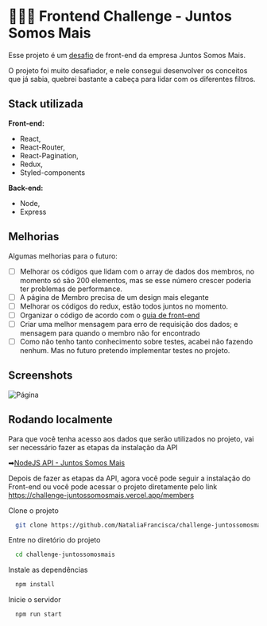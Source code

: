 # 👩🏽‍💻 Frontend Challenge - Juntos Somos Mais

Esse projeto é um [desafio](https://github.com/juntossomosmais/frontend-challenge) de front-end da empresa Juntos Somos Mais.

O projeto foi muito desafiador, e nele consegui desenvolver os conceitos que já sabia, quebrei bastante a cabeça para lidar com os diferentes filtros. 


## Stack utilizada

**Front-end:** 
- React, 
- React-Router,
- React-Pagination,
- Redux, 
- Styled-components

**Back-end:** 
- Node, 
- Express


## Melhorias

Algumas melhorias para o futuro:
- [ ]  Melhorar os códigos que lidam com o array de dados dos membros, no momento só são 200 elementos, mas se esse número crescer poderia ter problemas de performance.
- [ ]  A página de Membro precisa de um design mais elegante
- [ ]  Melhorar os códigos do redux, estão todos juntos no momento.
- [ ]  Organizar  o código de acordo com o [guia de front-end](https://github.com/juntossomosmais/frontend-guideline)
- [ ]  Criar uma melhor mensagem para erro de requisição dos dados; e mensagem para quando o membro não for encontrado
- [ ]  Como não tenho tanto conhecimento sobre testes, acabei não fazendo nenhum. Mas no futuro pretendo implementar testes no projeto.

## Screenshots

![Página](https://firebasestorage.googleapis.com/v0/b/github-images-6c299.appspot.com/o/juntossomosmais.png?alt=media&token=a7afe770-4a6c-44d6-930a-482ab1e10862)


## Rodando localmente

Para que você tenha acesso aos dados que serão utilizados no projeto, vai ser necessário fazer as etapas da instalação da API

➡[NodeJS API - Juntos Somos Mais](https://github.com/NataliaFrancisca/api-juntossomosmais-challenge)

Depois de fazer as etapas da API, agora você pode seguir a instalação do Front-end ou você pode acessar o projeto diretamente pelo link  https://challenge-juntossomosmais.vercel.app/members

Clone o projeto

```bash
  git clone https://github.com/NataliaFrancisca/challenge-juntossomosmais
```

Entre no diretório do projeto

```bash
  cd challenge-juntossomosmais
```

Instale as dependências

```bash
  npm install
```

Inicie o servidor

```bash
  npm run start
```

